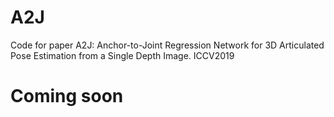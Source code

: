 # A2J
Code for paper A2J: Anchor-to-Joint Regression Network for 3D Articulated Pose Estimation from a Single Depth Image. ICCV2019

# Coming soon
